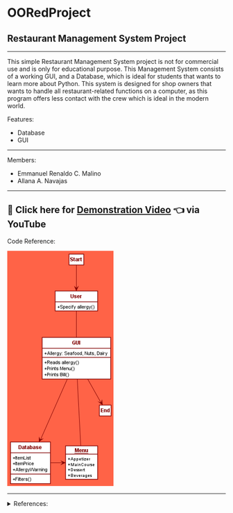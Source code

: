 # OORedProject #

## Restaurant Management System Project ##
 - - - -

This simple Restaurant Management System project is not for commercial use and is only for educational purpose. This Management System consists of a working GUI, and a Database, which is ideal for students that wants to learn more about Python. This system is designed for shop owners that wants to handle all restaurant-related functions on a computer, as this program offers less contact with the crew which is ideal in the modern world.

Features:

 * Database
 * GUI

 - - - -
 
Members:
 
 - Emmanuel Renaldo C. Malino
 - Allana A. Navajas

 - - - -
 
## :red_circle: Click here for [Demonstration Video](*https://drive.google.com/file/d/1tT7uWXHypAe0SjHKPuP7YQ0F0FmVkIDb/view?usp=sharing* "Demonstration") :point_left: via YouTube ##

Code Reference:

![](https://github.com/yawna000/OORedProject/blob/main/PUML/LXRequirementRestaurantManagementSystem.png?raw=true)
 - - - -
<details>
<summary> References: </summary>

[Food Ordering System](https://itsourcecode.com/free-projects/python-projects/python-code-for-food-ordering-system/)

[2021 Restaurant Management](https://itsourcecode.com/free-projects/python-projects/restaurant-management-system-project-in-python-with-source-code/)

[Restaurant Management System in python(tkinter)](https://github.com/amark23/Restaurant-Management-System-Python-/blob/master/s1.png)

</details>
